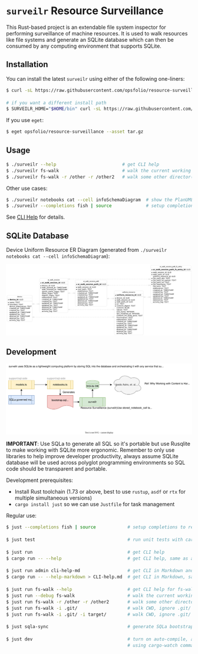 # `surveilr` Resource Surveillance

This Rust-based project is an extendable file system inspector for performing
surveillance of machine resources. It is used to walk resources like file
systems and generate an SQLite database which can then be consumed by any
computing environment that supports SQLite.

## Installation

You can install the latest `surveilr` using either of the following one-liners:

```bash
$ curl -sL https://raw.githubusercontent.com/opsfolio/resource-surveillance/main/install.sh | sh

# if you want a different install path
$ SURVEILR_HOME="$HOME/bin" curl -sL https://raw.githubusercontent.com/opsfolio/resource-surveillance/main/install.sh | sh
```

If you use `eget`:

```bash
$ eget opsfolio/resource-surveillance --asset tar.gz
```

## Usage

```bash
$ ./surveilr --help                         # get CLI help
$ ./surveilr fs-walk                        # walk the current working directory (CWD) with debug messages
$ ./surveilr fs-walk -r /other -r /other2   # walk some other director(ies)
```

Other use cases:

```bash
$ ./surveilr notebooks cat --cell infoSchemaDiagram  # show the PlanUML ERD stored in the database
$ ./surveilr --completions fish | source             # setup completions to reduce typing
```

See [CLI Help](CLI-help.md) for details.

## SQLite Database

Device Uniform Resource ER Diagram (generated from
`./surveilr notebooks cat --cell infoSchemaDiagram`):

![Uniform Resource ER Diagram](device-ur-er-diagram.png)

## Development

![Architecture](architecture.drawio.svg)

**IMPORTANT**: Use SQLa to generate all SQL so it's portable but use Rusqlite to
make working with SQLite more ergonomic. Remember to only use libraries to help
improve developer productivity, always assume SQLite database will be used
across polyglot programming environments so SQL code should be transparent and
portable.

Development prerequisites:

- Install Rust toolchain (1.73 or above, best to use `rustup`, `asdf` or `rtx`
  for multiple simultaneous versions)
- `cargo install just` so we can use `Justfile` for task management

Regular use:

```bash
$ just --completions fish | source            # setup completions to reduce typing

$ just test                                   # run unit tests with cargo nextest

$ just run                                    # get CLI help
$ cargo run -- --help                         # get CLI help, same as above

$ just run admin cli-help-md                  # get CLI in Markdown and update this README.md manually
$ cargo run -- --help-markdown > CLI-help.md  # get CLI in Markdown, same as above

$ just run fs-walk --help                     # get CLI help for fs-walk subcommand
$ just run --debug fs-walk                    # walk the current working directory (CWD) with debug messages
$ just run fs-walk -r /other -r /other2       # walk some other director(ies)
$ just run fs-walk -i .git/                   # walk CWD, ignore .git/ paths
$ just run fs-walk -i .git/ -i target/        # walk CWD, ignore .git/ and target/ paths

$ just sqla-sync                              # generate SQLa bootstrap and other SQL
                                             
$ just dev                                    # turn on auto-compile, auto-run during development
                                              # using cargo-watch command
```

